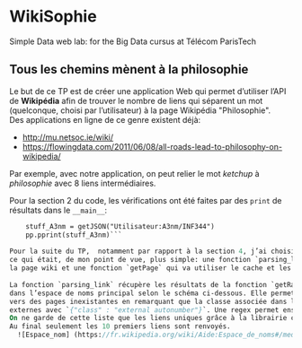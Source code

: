 # WikiSophie
Simple Data web lab: for the Big Data cursus at Télécom ParisTech
  
   
   
## Tous les chemins mènent à la philosophie  
  
Le but de ce TP est de créer une application Web qui permet d’utiliser l’API de **Wikipédia** afin de trouver le nombre de 
liens qui séparent un mot (quelconque, choisi par l’utilisateur) à la page Wikipédia "Philosophie".  
Des applications en ligne de ce genre existent déjà:  
* http://mu.netsoc.ie/wiki/  
* https://flowingdata.com/2011/06/08/all-roads-lead-to-philosophy-on-wikipedia/  
  
Par exemple, avec notre application, on peut relier le mot *ketchup* à *philosophie* avec 8 liens intermédiaires.  
  
Pour la section 2 du code, les vérifications ont été faites par des `print` de résultats dans le `__main__`:  
```pp = pprint.PrettyPrinter(indent=4)
    stuff_A3nm = getJSON("Utilisateur:A3nm/INF344")
    pp.pprint(stuff_A3nm)```
  
Pour la suite du TP,  notamment par rapport à la section 4, j’ai choisi de diviser la fonction `getPage` en deux fonctions, 
ce qui était, de mon point de vue, plus simple: une fonction `parsing_link` qui va utiliser **Beautifulsoup** pour parser 
la page wiki et une fonction `getPage` qui va utiliser le cache et les résultats de `parsing_link`.  
  
La fonction `parsing_link` récupère les résultats de la fonction `getRawPage`, permet de supprimer les liens qui ne sont pas 
dans l’espace de noms principal selon le schéma ci-dessous. Elle permet également de créer une liste des URLs qui pointent 
vers des pages inexistantes en remarquant que la classe associée dans le code HTML est `{"class" : "new"}` ainsi que les URLs 
externes avec `{"class" : "external autonumber"}`. Une regex permet ensuite de sélectionner les URLs qui contiennent `/wiki/`. 
On ne garde de cette liste que les liens uniques grâce à la librairie collections.  
Au final seulement les 10 premiers liens sont renvoyés.  
  ![Espace_nom] (https://fr.wikipedia.org/wiki/Aide:Espace_de_noms#/media/File:StructurationPagesWikipediaV0.5.jpg)
